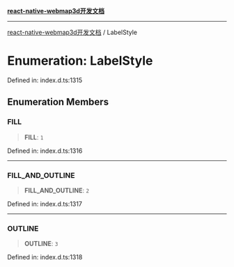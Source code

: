 [**react-native-webmap3d开发文档**](../README.md)

***

[react-native-webmap3d开发文档](../globals.md) / LabelStyle

# Enumeration: LabelStyle

Defined in: index.d.ts:1315

## Enumeration Members

### FILL

> **FILL**: `1`

Defined in: index.d.ts:1316

***

### FILL\_AND\_OUTLINE

> **FILL\_AND\_OUTLINE**: `2`

Defined in: index.d.ts:1317

***

### OUTLINE

> **OUTLINE**: `3`

Defined in: index.d.ts:1318
